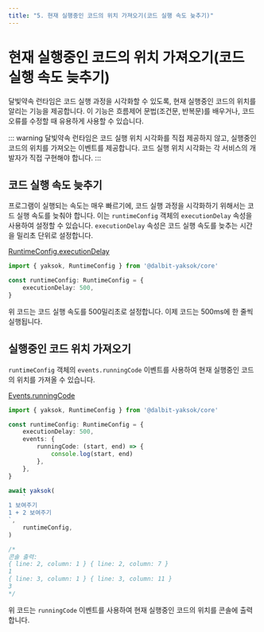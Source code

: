 ```yaml
---
title: "5. 현재 실행중인 코드의 위치 가져오기(코드 실행 속도 늦추기)"
---
```


# 현재 실행중인 코드의 위치 가져오기(코드 실행 속도 늦추기)

달빛약속 런타임은 코드 실행 과정을 시각화할 수 있도록, 현재 실행중인 코드의 위치를 알리는 기능을 제공합니다. 이 기능은 흐름제어 문법(조건문, 반복문)를 배우거나, 코드 오류를 수정할 때 유용하게 사용할 수 있습니다.

::: warning
달빛약속 런타임은 코드 실행 위치 시각화를 직접 제공하지 않고, 실행중인 코드의 위치를 가져오는 이벤트를 제공합니다. 코드 실행 위치 시각화는 각 서비스의 개발자가 직접 구현해야 합니다.
:::

## 코드 실행 속도 늦추기

프로그램이 실행되는 속도는 매우 빠르기에, 코드 실행 과정을 시각화하기 위해서는 코드 실행 속도를 늦춰야 합니다. 이는 `runtimeConfig` 객체의 `executionDelay` 속성을 사용하여 설정할 수 있습니다. `executionDelay` 속성은 코드 실행 속도를 늦추는 시간을 밀리초 단위로 설정합니다.

[RuntimeConfig.executionDelay](/api/core/mod/interfaces/RuntimeConfig.html#executiondelay)

```ts
import { yaksok, RuntimeConfig } from '@dalbit-yaksok/core'

const runtimeConfig: RuntimeConfig = {
    executionDelay: 500,
}
```

위 코드는 코드 실행 속도를 500밀리초로 설정합니다. 이제 코드는 500ms에 한 줄씩 실행됩니다.

## 실행중인 코드 위치 가져오기

`runtimeConfig` 객체의 `events.runningCode` 이벤트를 사용하여 현재 실행중인 코드의 위치를 가져올 수 있습니다.

[Events.runningCode](/api/core/mod/type-aliases/Events.html#runningcode)

```ts
import { yaksok, RuntimeConfig } from '@dalbit-yaksok/core'

const runtimeConfig: RuntimeConfig = {
    executionDelay: 500,
    events: {
        runningCode: (start, end) => {
            console.log(start, end)
        },
    },
}

await yaksok(
    `
1 보여주기
1 + 2 보여주기
`,
    runtimeConfig,
)

/*
콘솔 출력:
{ line: 2, column: 1 } { line: 2, column: 7 }
1
{ line: 3, column: 1 } { line: 3, column: 11 }
3
*/
```

위 코드는 `runningCode` 이벤트를 사용하여 현재 실행중인 코드의 위치를 콘솔에 출력합니다.
